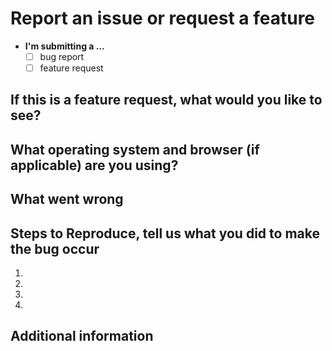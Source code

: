 # Report an issue or request a feature 

* **I'm submitting a ...**
  - [ ] bug report
  - [ ] feature request
  
## If this is a feature request, what would you like to see?


## What operating system and browser (if applicable) are you using?


## What went wrong
<!--- Tell us what happens instead of the expected behavior -->


## Steps to Reproduce, tell us what you did to make the bug occur
<!--- Provide a link to a live example, or an unambiguous set of steps to -->
<!--- reproduce this bug. Include code to reproduce, if relevant -->
1.
2.
3.
4.

## Additional information
